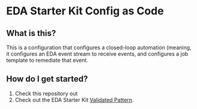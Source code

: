# EDA Starter Kit Config as Code

## What is this?

This is a configuration that configures a closed-loop automation (meaning, it configures an EDA event stream to
receive events, and configures a job template to remediate that event.

## How do I get started?

1. Check this repository out
2. Check out the EDA Starter Kit [Validated Pattern](https://github.com/validatedpatterns-sandbox/event-driven-starter-kit).
